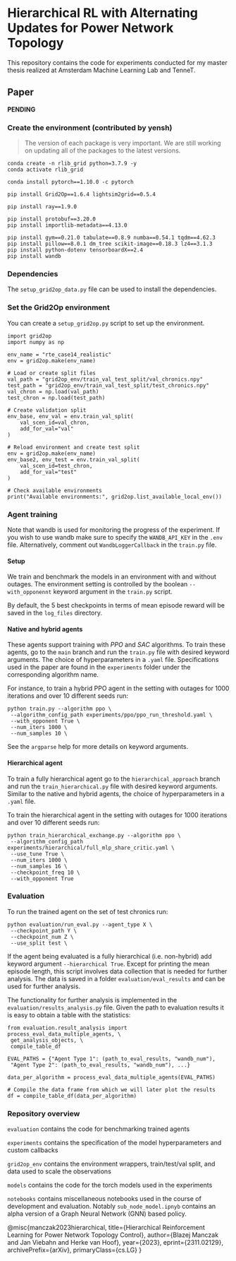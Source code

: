 # Hierarchical RL with Alternating Updates for Power Network Topology

This repository contains the code for experiments conducted for my master thesis realized at Amsterdam Machine Learning Lab and TenneT.

## Paper

**PENDING**

### Create the environment (contributed by yensh)

> The version of each package is very important. We are still working on updating all of the packages to the latest versions.
> 
```
conda create -n rlib_grid python=3.7.9 -y
conda activate rlib_grid

conda install pytorch==1.10.0 -c pytorch

pip install Grid2Op==1.6.4 lightsim2grid==0.5.4

pip install ray==1.9.0

pip install protobuf==3.20.0
pip install importlib-metadata==4.13.0

pip install gym==0.21.0 tabulate==0.8.9 numba==0.54.1 tqdm==4.62.3 
pip install pillow==8.0.1 dm_tree scikit-image==0.18.3 lz4==3.1.3
pip install python-dotenv tensorboardX==2.4
pip install wandb
```

### Dependencies

The `setup_grid2op_data.py` file can be used to install the dependencies.

### Set the Grid2Op environment

You can create a `setup_grid2op.py` script to set up the environment.

```
import grid2op
import numpy as np

env_name = "rte_case14_realistic"
env = grid2op.make(env_name)

# Load or create split files
val_path = "grid2op_env/train_val_test_split/val_chronics.npy"
test_path = "grid2op_env/train_val_test_split/test_chronics.npy"
val_chron = np.load(val_path)
test_chron = np.load(test_path)

# Create validation split
env_base, env_val = env.train_val_split(
    val_scen_id=val_chron,
    add_for_val="val"
)

# Reload environment and create test split
env = grid2op.make(env_name)
env_base2, env_test = env.train_val_split(
    val_scen_id=test_chron,
    add_for_val="test"
)

# Check available environments
print("Available environments:", grid2op.list_available_local_env())

```
### Agent training

Note that wandb is used for monitoring the progress of the experiment.
If you wish to use wandb make sure to specify the `WANDB_API_KEY` in the `.env` file. Alternatively, comment out `WandbLoggerCallback` in the `train.py` file.

#### Setup

We train and benchmark the models in an environment with and without outages. The environment setting is controlled by the boolean `--with_opponennt` keyword argument in the `train.py` script.

By default, the 5 best checkpoints in terms of mean episode reward will be saved in the `log_files` directory.

#### Native and hybrid agents

These agents support training with *PPO* and *SAC* algorithms. 
To train these agents, go to the `main` branch and run the `train.py` file with desired keyword arguments. The choice of hyperparameters in a `.yaml` file. Specifications used in the paper are found in the `experiments` folder under the corresponding algorithm name.

For instance, to train a hybrid PPO agent in the setting with outages for 1000 iterations and over 10 different seeds run:

``` 
python train.py --algorithm ppo \
 --algorithm_config_path experiments/ppo/ppo_run_threshold.yaml \
 --with_opponent True \
 --num_iters 1000 \
 --num_samples 10 \
 ```

See the `argparse` help for more details on keyword arguments.

#### Hierarchical agent


To train a fully hierarchical agent go to the `hierarchical_approach` branch and run the `train_hierarchical.py` file with desired keyword arguments. Similar to the native and hybrid agents, the choice of hyperparameters in a `.yaml` file.

To train the hierarchical agent in the setting with outages for 1000 iterations and over 10 different seeds run:

```
python train_hierarchical_exchange.py --algorithm ppo \
 --algorithm_config_path experiments/hierarchical/full_mlp_share_critic.yaml \
 --use_tune True \
 --num_iters 1000 \
 --num_samples 16 \
 --checkpoint_freq 10 \
 --with_opponent True 
```


### Evaluation

To run the trained agent on the set of test chronics run:

```
python evaluation/run_eval.py --agent_type X \
 --checkpoint_path Y \
 --checkpoint_num Z \
 --use_split test \
```
If the agent being evaluated is a fully hierarchical (i.e. non-hybrid) add keyword argument `--hierarchical True`.
Except for printing the mean episode length, this script involves data collection that is needed for further analysis. The data is saved in a folder `evaluation/eval_results` and can be used for further analysis.

The functionality for further analysis is implemented in the `evaluation/results_analysis.py` file. Given the path to evaluation results it is easy to obtain a table with the statistics:

```
from evaluation.result_analysis import process_eval_data_multiple_agents, \
 get_analysis_objects, \
 compile_table_df

EVAL_PATHS = {"Agent Type 1": (path_to_eval_results, "wandb_num"),
 "Agent Type 2": (path_to_eval_results, "wandb_num"), ...}

data_per_algorithm = process_eval_data_multiple_agents(EVAL_PATHS)

# Compile the data frame from which we will later plot the results
df = compile_table_df(data_per_algorithm)
```
### Repository overview 

`evaluation` contains the code for benchmarking trained agents

`experiments` contains the specification of the model hyperparameters and custom callbacks 

`grid2op_env` contains the environment wrappers, train/test/val split, and data used to scale the observations

`models` contains the code for the torch models used in the experiments

`notebooks` contains miscellaneous notebooks used in the course of development and evaluation. Notably `sub_node_model.ipnyb` contains an alpha version of a Graph Neural Network (GNN) based policy.
 
@misc{manczak2023hierarchical,
      title={Hierarchical Reinforcement Learning for Power Network Topology Control}, 
      author={Blazej Manczak and Jan Viebahn and Herke van Hoof},
      year={2023},
      eprint={2311.02129},
      archivePrefix={arXiv},
      primaryClass={cs.LG}
}
